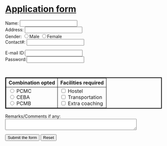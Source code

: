 <html>
 <head> 
  <title> Form with table </title> 
 </head> 
 <body> 
  <form> 
   <h1><u>Application form</u></h1> Name: 
   <input type="text" name="your name" maxlength="15"> 
   <br> Address: 
   <input type="text" name="Addr"> 
   <br> Gender: 
   <input type="radio" name="Gndr" value="M">Male 
   <input type="radio" name="Gndr" valur="F">Female 
   <br> Contact#: 
   <input type="text" name="Cnum"> 
   <p> E-mail ID:<input type="text" name="email"><br> Password:<input type="PASSWORD" mame="pwd"></p> 
   <br> 
   <table border="2" bordercolor="black" cellpadding="5"> 
    <tbody> 
     <tr> 
      <th>Combination opted</th> 
      <th>Facilities required </th> 
     </tr> 
     <tr> 
      <td><input type="radio" name="course" value="pcmc"> PCMC <br> <input type="radio" name="course" value="ceba"> CEBA <br> <input type="radio" name="course" value="pcmb"> PCMB </td> 
      <td> <input type="checkbox" name="hstl" value="yes"> Hostel <br> <input type="checkbox" name="tr" value="yes"> Transportation <br> <input type="checkbox" name="coaching" valut="yes"> Extra coaching <br> </td> 
     </tr> 
    </tbody> 
   </table> 
   <p> Remarks/Comments if any: <br> <textarea name="comment" rows="2" cols="50">
     </textarea> </p> 
   <input type="submit" value="Submit the form"> 
   <input type="Reset"> 
  </form> 
 </body>
</html>
